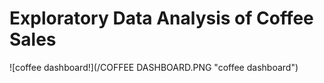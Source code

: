 # Exploratory Data Analysis of Coffee Sales

![coffee dashboard!](/COFFEE DASHBOARD.PNG "coffee dashboard")
